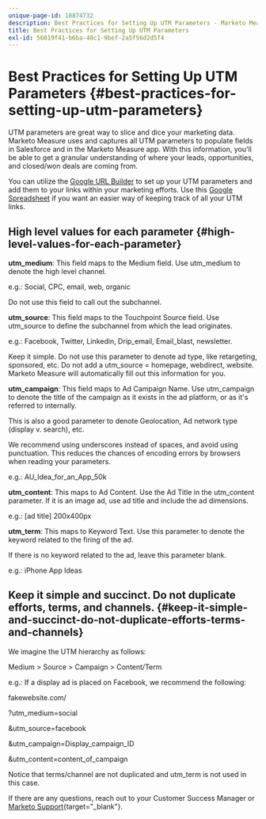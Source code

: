 ```yaml
---
unique-page-id: 18874732
description: Best Practices for Setting Up UTM Parameters - Marketo Measure - Product Documentation
title: Best Practices for Setting Up UTM Parameters
exl-id: 56019f41-b6ba-48c1-9bef-2a5f56d2d5f4
---
```

# Best Practices for Setting Up UTM Parameters {#best-practices-for-setting-up-utm-parameters}

UTM parameters are great way to slice and dice your marketing data. Marketo Measure uses and captures all UTM parameters to populate fields in Salesforce and in the Marketo Measure app. With this information, you'll be able to get a granular understanding of where your leads, opportunities, and closed/won deals are coming from.
  
You can utilize the [Google URL Builder](https://support.google.com/analytics/answer/1033867?hl=en) to set up your UTM parameters and add them to your links within your marketing efforts. Use this [Google Spreadsheet](https://docs.google.com/spreadsheets/d/1QCIr1WUJQHE68cA4VTks2XE7nxuryaUymCEy_23-Oew/edit#gid=0) if you want an easier way of keeping track of all your UTM links.

## High level values for each parameter {#high-level-values-for-each-parameter}

**utm_medium**: This field maps to the Medium field. Use utm_medium to denote the high level channel.  
  
e.g.: Social, CPC, email, web, organic  
  
Do not use this field to call out the subchannel.
  
**utm_source**: This field maps to the Touchpoint Source field. Use utm_source to define the subchannel from which the lead originates.
  
e.g.: Facebook, Twitter, Linkedin, Drip_email, Email_blast, newsletter.  
  
Keep it simple. Do not use this parameter to denote ad type, like retargeting, sponsored, etc. Do not add a utm_source = homepage, webdirect, website. Marketo Measure will automatically fill out this information for you.  
  
**utm_campaign**: This field maps to Ad Campaign Name. Use utm_campaign to denote the title of the campaign as it exists in the ad platform, or as it's referred to internally.  
  
This is also a good parameter to denote Geolocation, Ad network type (display v. search), etc.  
  
We recommend using underscores instead of spaces, and avoid using punctuation. This reduces the chances of encoding errors by browsers when reading your parameters.  
  
e.g.: AU_Idea_for_an_App_50k  
  
**utm_content**: This maps to Ad Content. Use the Ad Title in the utm_content parameter. If it is an image ad, use ad title and include the ad dimensions.
  
e.g.: [ad title] 200x400px  
  
**utm_term**: This maps to Keyword Text. Use this parameter to denote the keyword related to the firing of the ad.
  
If there is no keyword related to the ad, leave this parameter blank.
  
e.g.: iPhone App Ideas

## Keep it simple and succinct. Do not duplicate efforts, terms, and channels. {#keep-it-simple-and-succinct-do-not-duplicate-efforts-terms-and-channels}

We imagine the UTM hierarchy as follows:  
  
Medium > Source > Campaign > Content/Term
  
e.g.: If a display ad is placed on Facebook, we recommend the following:
  
fakewebsite.com/  
  
?utm_medium=social  
  
&utm_source=facebook  
  
&utm_campaign=Display_campaign_ID  
  
&utm_content=content_of_campaign  
  
Notice that terms/channel are not duplicated and utm_term is not used in this case.  
  
If there are any questions, reach out to your Customer Success Manager or [Marketo Support](https://nation.marketo.com/t5/support/ct-p/Support){target="_blank"}.
